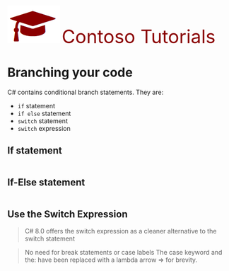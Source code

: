 ﻿![](../Images/SiteLogo.png) <span style ="color:darkred;font-size:3em">Contoso Tutorials</span>

# Branching your code


C# contains conditional branch statements. They are:

* `if` statement
* `if else` statement
* `switch` statement
* `switch` expression

## If statement

```cs --source-file ../DemoClasses/SyntaxDemos.cs --project ../ExampleHelpDocs.csproj --region If-Example
```

## If-Else statement

```cs --source-file ../DemoClasses/SyntaxDemos.cs --project ../ExampleHelpDocs.csproj --region IfElse-Example
```

## Use the Switch Expression

>C# 8.0 offers the switch expression as a cleaner alternative to the switch statement

>No need for break statements or case labels
>The case keyword and the: have been replaced with a lambda arrow => for brevity.


```cs --source-file ../DemoClasses/SyntaxDemos.cs --project ../ExampleHelpDocs.csproj --region SwitchExpression-Example
```